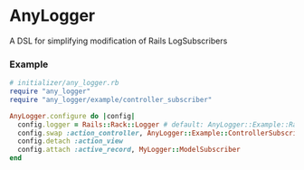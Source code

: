 # AnyLogger

A DSL for simplifying modification of Rails LogSubscribers

### Example

```ruby
# initializer/any_logger.rb
require "any_logger"
require "any_logger/example/controller_subscriber"

AnyLogger.configure do |config|
  config.logger = Rails::Rack::Logger # default: AnyLogger::Example::RackLogger
  config.swap :action_controller, AnyLogger::Example::ControllerSubscriber
  config.detach :action_view
  config.attach :active_record, MyLogger::ModelSubscriber
end
```
